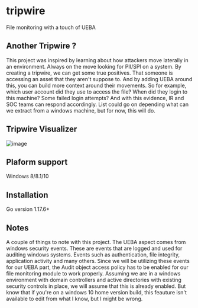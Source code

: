 # tripwire

File monitoring with a touch of UEBA 

## Another Tripwire ?

This project was inspired by learning about how attackers move laterally in an environment. Always on the move looking for PII/SPI on a system. By creating a tripwire, we can get some true positives. That someone is accessing an asset that they aren't suppose to. And by adding UEBA around this, you can build more context around their movements. So for example, which user account did they use to access the file? When did they login to this machine? Some failed login attempts? And with this evidence, IR and SOC teams can respond accordingly. List could go on depending what can we extract from a windows machine, but for now, this will do. 

## Tripwire Visualizer

![image](https://user-images.githubusercontent.com/11414669/149280190-bccdecac-af57-4f1e-9baf-4358ee41cf1e.png)

## Plaform support

Windows 8/8.1/10

## Installation

Go version 1.17.6+

## Notes

A couple of things to note with this project. The UEBA aspect comes from windows security events. These are events that are logged and used for auditing windows systems. Events such as authentication, file integrity, application activity and many others. Since we will be utilizing these events for our UEBA part, the Audit object access policy has to be enabled for our file monitoring module to work properly. Assuming we are in a windows environment with domain controllers and active directories with existing security controls in place, we will assume that this is already enabled. But know that if you're on a windows 10 home version build, this feauture isn't available to edit from what I know, but I might be wrong.      
